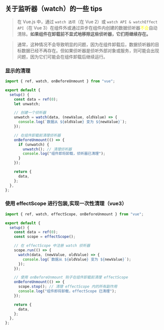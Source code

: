 ## 关于监听器（watch）的一些 tips

> 在 Vue.js 中，通过 `watch 选项`（在 Vue 2）或 `watch API & watchEffect API`（在 Vue 3）在组件外或通过异步在组件内创建的数据侦听器<font color=yellow>不会</font>自动清除。**如果组件在卸载前不显式地移除这些侦听器，它们将继续存在。**

> 通常，这种情况不会导致明显的问题，因为在组件卸载后，数据侦听器的目标数据已经不再存在。但如果侦听器是侦听外部对象或服务，则可能会出现问题，因为它们可能会在组件卸载后继续运行。

### 显示的清理

```js
import { ref, watch, onBeforeUnmount } from "vue";

export default {
  setup() {
    const data = ref(0);
    let unwatch;

    // 创建一个侦听器
    unwatch = watch(data, (newValue, oldValue) => {
      console.log(`数据从 ${oldValue} 变为 ${newValue}`);
    });

    // 在组件卸载前清理侦听器
    onBeforeUnmount(() => {
      if (unwatch) {
        unwatch(); // 清理侦听器
        console.log("组件即将卸载，侦听器已清理");
      }
    });

    return {
      data,
    };
  },
};
```

### 使用 effectScope 进行包装,实现一次性清理（vue3）

```js
import { ref, watch, effectScope, onBeforeUnmount } from "vue";

export default {
  setup() {
    const data = ref(0);
    const scope = effectScope();

    // 在 effectScope 中注册 watch 侦听器
    scope.run(() => {
      watch(data, (newValue, oldValue) => {
        console.log(`数据从 ${oldValue} 变为 ${newValue}`);
      });
    });

    // 使用 onBeforeUnmount 钩子在组件卸载前清理 effectScope
    onBeforeUnmount(() => {
      scope.stop(); // 清理 effectScope 内的所有副作用
      console.log("组件即将卸载，effectScope 已清理");
    });

    return {
      data,
    };
  },
};
```
